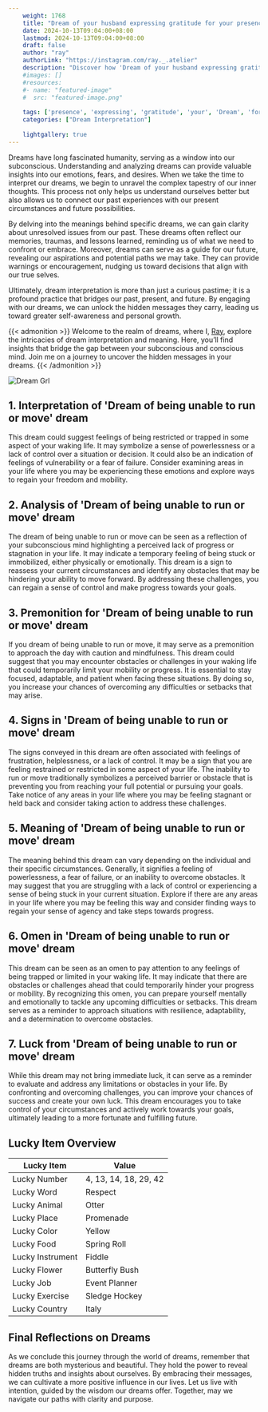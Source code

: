 ```yaml
---
    weight: 1768
    title: "Dream of your husband expressing gratitude for your presence in his life."  # Assuming 'title' column exists
    date: 2024-10-13T09:04:00+08:00
    lastmod: 2024-10-13T09:04:00+08:00
    draft: false
    author: "ray"
    authorLink: "https://instagram.com/ray._.atelier"
    description: "Discover how 'Dream of your husband expressing gratitude for your presence in his life.' can interpret your future and uncover its significant meanings in your life."
    #images: []
    #resources:
    #- name: "featured-image"
    #  src: "featured-image.png"
    
    tags: ['presence', 'expressing', 'gratitude', 'your', 'Dream', 'for', 'his', 'husband', 'in', 'of', 'life.']
    categories: ["Dream Interpretation"]
    
    lightgallery: true
---
```

    
Dreams have long fascinated humanity, serving as a window into our subconscious. Understanding and analyzing dreams can provide valuable insights into our emotions, fears, and desires. When we take the time to interpret our dreams, we begin to unravel the complex tapestry of our inner thoughts. This process not only helps us understand ourselves better but also allows us to connect our past experiences with our present circumstances and future possibilities.

By delving into the meanings behind specific dreams, we can gain clarity about unresolved issues from our past. These dreams often reflect our memories, traumas, and lessons learned, reminding us of what we need to confront or embrace. Moreover, dreams can serve as a guide for our future, revealing our aspirations and potential paths we may take. They can provide warnings or encouragement, nudging us toward decisions that align with our true selves.

Ultimately, dream interpretation is more than just a curious pastime; it is a profound practice that bridges our past, present, and future. By engaging with our dreams, we can unlock the hidden messages they carry, leading us toward greater self-awareness and personal growth.

{{< admonition >}}
Welcome to the realm of dreams, where I, [Ray](https://instagram.com/ray._.atelier), explore the intricacies of dream interpretation and meaning. Here, you’ll find insights that bridge the gap between your subconscious and conscious mind. Join me on a journey to uncover the hidden messages in your dreams.
{{< /admonition >}}

![Dream Grl](https://cdn.pixabay.com/photo/2017/11/02/03/35/gothic-2910057_1280.jpg "Dream Grl")

## 1. Interpretation of 'Dream of being unable to run or move' dream
 This dream could suggest feelings of being restricted or trapped in some aspect of your waking life. It may symbolize a sense of powerlessness or a lack of control over a situation or decision. It could also be an indication of feelings of vulnerability or a fear of failure. Consider examining areas in your life where you may be experiencing these emotions and explore ways to regain your freedom and mobility.

## 2. Analysis of 'Dream of being unable to run or move' dream
 The dream of being unable to run or move can be seen as a reflection of your subconscious mind highlighting a perceived lack of progress or stagnation in your life. It may indicate a temporary feeling of being stuck or immobilized, either physically or emotionally. This dream is a sign to reassess your current circumstances and identify any obstacles that may be hindering your ability to move forward. By addressing these challenges, you can regain a sense of control and make progress towards your goals.

## 3. Premonition for 'Dream of being unable to run or move' dream
 If you dream of being unable to run or move, it may serve as a premonition to approach the day with caution and mindfulness. This dream could suggest that you may encounter obstacles or challenges in your waking life that could temporarily limit your mobility or progress. It is essential to stay focused, adaptable, and patient when facing these situations. By doing so, you increase your chances of overcoming any difficulties or setbacks that may arise.

## 4. Signs in 'Dream of being unable to run or move' dream
 The signs conveyed in this dream are often associated with feelings of frustration, helplessness, or a lack of control. It may be a sign that you are feeling restrained or restricted in some aspect of your life. The inability to run or move traditionally symbolizes a perceived barrier or obstacle that is preventing you from reaching your full potential or pursuing your goals. Take notice of any areas in your life where you may be feeling stagnant or held back and consider taking action to address these challenges.

## 5. Meaning of 'Dream of being unable to run or move' dream
 The meaning behind this dream can vary depending on the individual and their specific circumstances. Generally, it signifies a feeling of powerlessness, a fear of failure, or an inability to overcome obstacles. It may suggest that you are struggling with a lack of control or experiencing a sense of being stuck in your current situation. Explore if there are any areas in your life where you may be feeling this way and consider finding ways to regain your sense of agency and take steps towards progress.

## 6. Omen in 'Dream of being unable to run or move' dream
 This dream can be seen as an omen to pay attention to any feelings of being trapped or limited in your waking life. It may indicate that there are obstacles or challenges ahead that could temporarily hinder your progress or mobility. By recognizing this omen, you can prepare yourself mentally and emotionally to tackle any upcoming difficulties or setbacks. This dream serves as a reminder to approach situations with resilience, adaptability, and a determination to overcome obstacles.

## 7. Luck from 'Dream of being unable to run or move' dream
 While this dream may not bring immediate luck, it can serve as a reminder to evaluate and address any limitations or obstacles in your life. By confronting and overcoming challenges, you can improve your chances of success and create your own luck. This dream encourages you to take control of your circumstances and actively work towards your goals, ultimately leading to a more fortunate and fulfilling future.

## Lucky Item Overview
| Lucky Item          | Value              |
|---------------|--------------------|
| Lucky Number        | 4, 13, 14, 18, 29, 42  |
| Lucky Word          | Respect |
| Lucky Animal        | Otter |
| Lucky Place         | Promenade     |
| Lucky Color         | Yellow     |
| Lucky Food          | Spring Roll      |
| Lucky Instrument    | Fiddle |
| Lucky Flower        | Butterfly Bush    |
| Lucky Job           | Event Planner       |
| Lucky Exercise      | Sledge Hockey  |
| Lucky Country       | Italy    |


##  Final Reflections on Dreams

As we conclude this journey through the world of dreams, remember that dreams are both mysterious and beautiful. They hold the power to reveal hidden truths and insights about ourselves. By embracing their messages, we can cultivate a more positive influence in our lives. Let us live with intention, guided by the wisdom our dreams offer. Together, may we navigate our paths with clarity and purpose.
